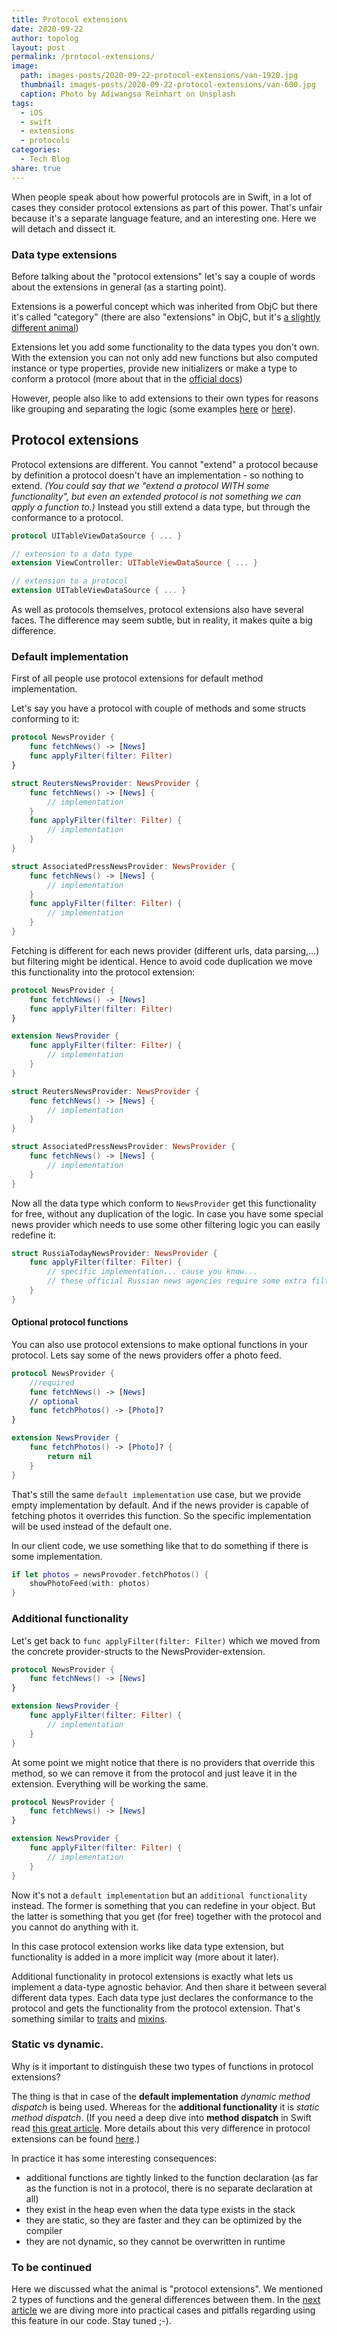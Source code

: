 ```yaml
---
title: Protocol extensions
date: 2020-09-22
author: topolog
layout: post
permalink: /protocol-extensions/
image:
  path: images-posts/2020-09-22-protocol-extensions/van-1920.jpg
  thumbnail: images-posts/2020-09-22-protocol-extensions/van-600.jpg
  caption: Photo by Adiwangsa Reinhart on Unsplash
tags:
  - iOS
  - swift
  - extensions
  - protocols
categories:
  - Tech Blog
share: true
---
```


When people speak about how powerful protocols are in Swift, in a lot of cases they consider protocol extensions as part of this power. That's unfair because it's a separate language feature, and an interesting one. Here we will detach and dissect it.

### Data type extensions

Before talking about the "protocol extensions" let's say a couple of words about the extensions in general (as a starting point).

Extensions is a powerful concept which was inherited from ObjC but there it's called "category" (there are also "extensions" in ObjC, but it's [a slightly different animal](https://developer.apple.com/library/archive/documentation/Cocoa/Conceptual/ObjectiveC/Chapters/ocCategories.html))

Extensions let you add some functionality to the data types you don't own. With the extension you can not only add new functions but also computed instance or type properties, provide new initializers or make a type to conform a protocol (more about that in the [official docs](https://docs.swift.org/swift-book/LanguageGuide/Extensions.html))

However, people also like to add extensions to their own types for reasons like grouping and separating the logic (some examples [here](https://www.natashatherobot.com/using-swift-extensions/) or [here](https://cocoacasts.com/four-clever-uses-of-swift-extensions)).

## Protocol extensions

Protocol extensions are different. You cannot "extend" a protocol because by definition a protocol doesn't have an implementation - so nothing to extend. _(You could say that we "extend a protocol WITH some functionality", but even an extended protocol is not something we can apply a function to.)_ Instead you still extend a data type, but through the conformance to a protocol.

```swift
protocol UITableViewDataSource { ... }

// extension to a data type
extension ViewController: UITableViewDataSource { ... }

// extension to a protocol
extension UITableViewDataSource { ... }
```

As well as protocols themselves, protocol extensions also have several faces. The difference may seem subtle, but in reality, it makes quite a big difference.

### Default implementation

First of all people use protocol extensions for default method implementation.

Let's say you have a protocol with couple of methods and some structs conforming to it:

```swift
protocol NewsProvider {
    func fetchNews() -> [News]
    func applyFilter(filter: Filter)
}

struct ReutersNewsProvider: NewsProvider {
    func fetchNews() -> [News] {
        // implementation
    }
    func applyFilter(filter: Filter) {
        // implementation
    }
}

struct AssociatedPressNewsProvider: NewsProvider {
    func fetchNews() -> [News] {
        // implementation
    }
    func applyFilter(filter: Filter) {
        // implementation
    }
}
```

Fetching is different for each news provider (different urls, data parsing,...) but filtering might be identical. Hence to avoid code duplication we move this functionality into the protocol extension:

```swift
protocol NewsProvider {
    func fetchNews() -> [News]
    func applyFilter(filter: Filter)
}

extension NewsProvider {
    func applyFilter(filter: Filter) {
        // implementation
    }
}

struct ReutersNewsProvider: NewsProvider {
    func fetchNews() -> [News] {
        // implementation
    }
}

struct AssociatedPressNewsProvider: NewsProvider {
    func fetchNews() -> [News] {
        // implementation
    }
}
```
Now all the data type which conform to `NewsProvider` get this functionality for free, without any duplication of the logic. In case you have some special news provider which needs to use some other filtering logic you can easily redefine it:

```swift
struct RussiaTodayNewsProvider: NewsProvider {
    func applyFilter(filter: Filter) {
        // specific implementation... cause you know...
        // these official Russian news agencies require some extra filtering    
    }
}
```

#### Optional protocol functions

You can also use protocol extensions to make optional functions in your protocol. Lets say some of the news providers offer a photo feed.

```swift
protocol NewsProvider {
    //required
    func fetchNews() -> [News]
    // optional
    func fetchPhotos() -> [Photo]?
}

extension NewsProvider {
    func fetchPhotos() -> [Photo]? {
        return nil
    }
}
```

That's still the same `default implementation` use case, but we provide empty implementation by default. And if the news provider is capable of fetching photos it overrides this function. So the specific implementation will be used instead of the default one.

In our client code, we use something like that to do something if there is some implementation.

```swift
if let photos = newsProvoder.fetchPhotos() {
    showPhotoFeed(with: photos)
}
```

### Additional functionality

Let's get back to `func applyFilter(filter: Filter)` which we moved from the concrete provider-structs to the NewsProvider-extension.

```swift
protocol NewsProvider {
    func fetchNews() -> [News]
}

extension NewsProvider {
    func applyFilter(filter: Filter) {
        // implementation
    }
}
```

At some point we might notice that there is no providers that override this method, so we can remove it from the protocol and just leave it in the extension. Everything will be working the same.

```swift
protocol NewsProvider {
    func fetchNews() -> [News]
}

extension NewsProvider {
    func applyFilter(filter: Filter) {
        // implementation
    }
}
```

Now it's not a `default implementation` but an `additional functionality` instead. The former is something that you can redefine in your object. But the latter is something that you get (for free) together with the protocol and you cannot do anything with it.

In this case protocol extension works like data type extension, but functionality is added in a more implicit way (more about it later).

Additional functionality in protocol extensions is exactly what lets us implement a data-type agnostic behavior. And then share it between several different data types. Each data type just declares the conformance to the protocol and gets the functionality from the protocol extension. That's something similar to [traits](https://en.wikipedia.org/wiki/Trait_(computer_programming)) and [mixins](https://en.wikipedia.org/wiki/Mixin).

### Static vs dynamic.

Why is it important to distinguish these two types of functions in protocol extensions?

The thing is that in case of the **default implementation** _dynamic method dispatch_ is being used. Whereas for the **additional functionality** it is _static method dispatch_. (If you need a deep dive into **method dispatch** in Swift read [this great article](https://www.rightpoint.com/rplabs/switch-method-dispatch-table). More details about this very difference in protocol extensions can be found [here](https://oleb.net/blog/2016/06/lily-ballard-swift-dispatch/).)

In practice it has some interesting consequences:
- additional functions are tightly linked to the function declaration (as far as the function is not in a protocol, there is no separate declaration at all)
- they exist in the heap even when the data type exists in the stack
- they are static, so they are faster and they can be optimized by the compiler
- they are not dynamic, so they cannot be overwritten in runtime

### To be continued

Here we discussed what the animal is "protocol extensions". We mentioned 2 types of functions and the general differences between them. In the [next article](/pitfalls-of-protocol-extensions/) we are diving more into practical cases and pitfalls regarding using this feature in our code. Stay tuned ;-).
